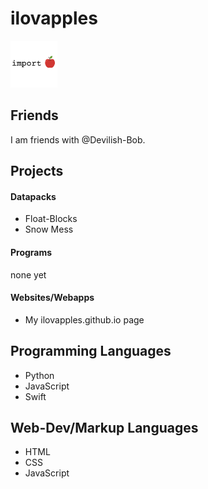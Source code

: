 # ilovapples
<img src="6755ACCC-1DDF-48B6-B23E-568D8B9CFF90.png" width="75" height="75"></img>

## Friends
I am friends with @Devilish-Bob.

## Projects

#### Datapacks
- Float-Blocks
- Snow Mess

#### Programs
none yet

#### Websites/Webapps
- My ilovapples.github.io page



## Programming Languages
- Python
- JavaScript
- Swift

## Web-Dev/Markup Languages
- HTML
- CSS
- JavaScript

<!--
**ilovapples/ilovapples** is a ✨ _special_ ✨ repository because its `README.md` (this file) appears on your GitHub profile.

Here are some ideas to get you started:

- 🔭 I’m currently working on ...
- 🌱 I’m currently learning ...
- 👯 I’m looking to collaborate on ...
- 🤔 I’m looking for help with ...
- 💬 Ask me about ...
- 📫 How to reach me: ...
- 😄 Pronouns: ...
- ⚡ Fun fact: ...
-->
